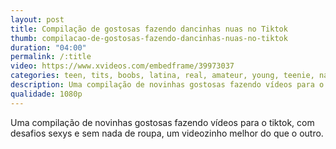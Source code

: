 ```yaml
---
layout: post
title: Compilação de gostosas fazendo dancinhas nuas no Tiktok
thumb: compilacao-de-gostosas-fazendo-dancinhas-nuas-no-tiktok
duration: "04:00"
permalink: /:title
video: https://www.xvideos.com/embedframe/39973037
categories: teen, tits, boobs, latina, real, amateur, young, teenie, naked, bigtits, teens, nude, big-ass, big-tits, big-cock, big-dick, small-tits, big-boobs, natural-tits, tiktok, nude
description: Uma compilação de novinhas gostosas fazendo vídeos para o tiktok, com desafios sexys e sem nada de roupa, um videozinho melhor do que o outro.
qualidade: 1080p
---
```

Uma compilação de novinhas gostosas fazendo vídeos para o tiktok, com desafios sexys e sem nada de roupa, um videozinho melhor do que o outro.